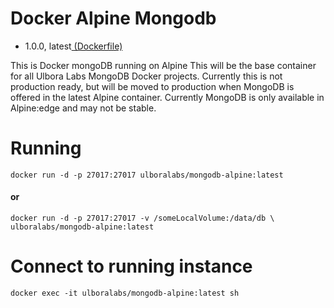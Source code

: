 # Docker Alpine Mongodb
- 1.0.0, latest[ (Dockerfile)](https://github.com/Ulbora/docker_alpine_mongodb/blob/1.0.0/Dockerfile)

This is Docker mongoDB running on Alpine
This will be the base container for all Ulbora Labs MongoDB Docker projects.
Currently this is not production ready, but will be moved to production when MongoDB is offered in the latest
Alpine container. Currently MongoDB is only available in Alpine:edge and may not be stable.

# Running
```
docker run -d -p 27017:27017 ulboralabs/mongodb-alpine:latest
```
#### or
```
docker run -d -p 27017:27017 -v /someLocalVolume:/data/db \ 
ulboralabs/mongodb-alpine:latest
```

# Connect to running instance
```
docker exec -it ulboralabs/mongodb-alpine:latest sh
```
